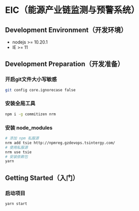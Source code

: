 <!--
 * @FilePath: \eic_frontend\README.md
 * @Author: hunter
 * @Date: 2021-04-07 15:13:21
 * @LastEditors: hunter
 * @LastEditTime: 2021-04-07 15:36:48
-->
# EIC（能源产业链监测与预警系统）


## Development Environment（开发环境）

- nodejs >= 10.20.1
- IE >= 11


## Development Preparation（开发准备）

### 开启git文件大小写敏感
```bash
git config core.ignorecase false
```

### 安装全局工具
```bash
npm i -g commitizen nrm
```

### 安装 node_modules
```bash
# 添加 npm 私服源
nrm add tsie http://npmreg.gzdevops.tsintergy.com/
# 使用私服源
nrm use tsie
# 安装依赖包
yarn
```

## Getting Started（入门）

### 启动项目
```bash
yarn start
```

